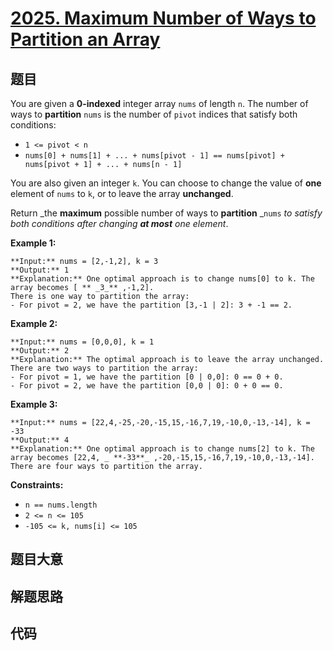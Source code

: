 # [2025. Maximum Number of Ways to Partition an Array](https://leetcode.com/problems/maximum-number-of-ways-to-partition-an-array)

## 题目

You are given a **0-indexed** integer array `nums` of length `n`. The number
of ways to **partition** `nums` is the number of `pivot` indices that satisfy
both conditions:

  * `1 <= pivot < n`
  * `nums[0] + nums[1] + ... + nums[pivot - 1] == nums[pivot] + nums[pivot + 1] + ... + nums[n - 1]`

You are also given an integer `k`. You can choose to change the value of
**one** element of `nums` to `k`, or to leave the array **unchanged**.

Return _the **maximum** possible number of ways to **partition** _`nums` _to
satisfy both conditions after changing **at most** one element_.



**Example 1:**

    
    
    **Input:** nums = [2,-1,2], k = 3
    **Output:** 1
    **Explanation:** One optimal approach is to change nums[0] to k. The array becomes [ ** _3_** ,-1,2].
    There is one way to partition the array:
    - For pivot = 2, we have the partition [3,-1 | 2]: 3 + -1 == 2.
    

**Example 2:**

    
    
    **Input:** nums = [0,0,0], k = 1
    **Output:** 2
    **Explanation:** The optimal approach is to leave the array unchanged.
    There are two ways to partition the array:
    - For pivot = 1, we have the partition [0 | 0,0]: 0 == 0 + 0.
    - For pivot = 2, we have the partition [0,0 | 0]: 0 + 0 == 0.
    

**Example 3:**

    
    
    **Input:** nums = [22,4,-25,-20,-15,15,-16,7,19,-10,0,-13,-14], k = -33
    **Output:** 4
    **Explanation:** One optimal approach is to change nums[2] to k. The array becomes [22,4, _ **-33**_ ,-20,-15,15,-16,7,19,-10,0,-13,-14].
    There are four ways to partition the array.
    



**Constraints:**

  * `n == nums.length`
  * `2 <= n <= 105`
  * `-105 <= k, nums[i] <= 105`


## 题目大意

## 解题思路

## 代码

```javascript

```
